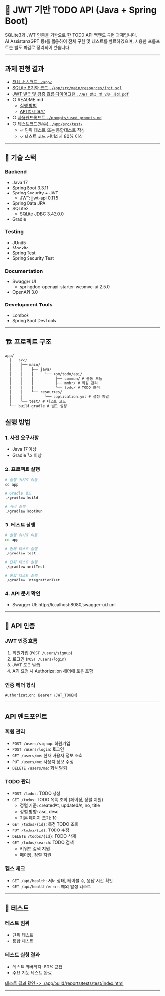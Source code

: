 # 📝 JWT 기반 TODO API (Java + Spring Boot)

SQLite3과 JWT 인증을 기반으로 한 TODO API 백엔드 구현 과제입니다.  
AI Assistant(GPT 등)를 활용하여 전체 구현 및 테스트를 완료하였으며, 사용한 프롬프트는 별도 파일로 정리되어 있습니다.

---

## 과제 진행 결과

- [전체 소스코드 `./app/`](./app/)
- [SQLite 초기화 코드 `./app/src/main/resources/init.sql`](./app/src/main/resources/init.sql)
- [JWT 발급 및 검증 흐름 다이어그램 `./JWT 발급 및 인증 과정.pdf`](./JWT%20발급%20및%20인증%20과정.pdf)
- ○ README.md
  - [실행 방법](#실행-방법)
  - [API 명세 요약](#api-엔드포인트)
- ○ [사용한프롬프트 `./prompts/used_prompts.md`](./prompts/used_prompts.md)
- ○ [테스트코드(필수) `./app/src/test/`](./app/src/test/)
  - ✓ 단위 테스트 또는 통합테스트 작성
  - ✓ 테스트 코드 커버리지 80% 이상

---

## 🧰 기술 스택

### Backend

- Java 17
- Spring Boot 3.3.11
- Spring Security + JWT
    - JWT: jjwt-api 0.11.5
- Spring Data JPA
- SQLite3
    - SQLite JDBC 3.42.0.0
- Gradle

### Testing

- JUnit5
- Mockito
- Spring Test
- Spring Security Test

### Documentation

- Swagger UI
    - springdoc-openapi-starter-webmvc-ui 2.5.0
- OpenAPI 3.0

### Development Tools

- Lombok
- Spring Boot DevTools

---

## 🏗️ 프로젝트 구조

```txt
app/
  ├── src/
  │    ├── main/
  │    │    ├── java/
  │    │    │     └── com/todo/api/
  │    │    │          ├── common/ # 공통 모듈
  │    │    │          ├── mmbr/ # 회원 관리
  │    │    │          └── todo/ # TODO 관리
  │    │    └── resources/
  │    │          └── application.yml # 설정 파일
  │    └── test/ # 테스트 코드
  └── build.gradle # 빌드 설정
```


## 실행 방법

### 1. 사전 요구사항

- Java 17 이상
- Gradle 7.x 이상


### 2. 프로젝트 실행

```bash
# 실행 위치로 이동
cd app

# Gradle 빌드
./gradlew build

# 서버 실행
./gradlew bootRun
```

### 3. 테스트 실행
```bash
# 실행 위치로 이동
cd app

# 전체 테스트 실행
./gradlew test

# 단위 테스트 실행
./gradlew unitTest

# 통합 테스트 실행
./gradlew integrationTest
```

### 4. API 문서 확인

- Swagger UI: http://localhost:8080/swagger-ui.html

---

## 🔐 API 인증

### JWT 인증 흐름

1. 회원가입 (`POST /users/signup`)
2. 로그인 (`POST /users/login`)
3. JWT 토큰 발급
4. API 요청 시 Authorization 헤더에 토큰 포함

### 인증 헤더 형식

`Authorization: Bearer {JWT_TOKEN}`

---

## API 엔드포인트

### 회원 관리

- `POST /users/signup`: 회원가입
- `POST /users/login`: 로그인
- `GET /users/me`: 현재 사용자 정보 조회
- `PUT /users/me`: 사용자 정보 수정
- `DELETE /users/me`: 회원 탈퇴

### TODO 관리

- `POST /todos`: TODO 생성
- `GET /todos`: TODO 목록 조회 (페이징, 정렬 지원)
  - 정렬 기준: createdAt, updatedAt, no, title
  - 정렬 방향: asc, desc
  - 기본 페이지 크기: 10
- `GET /todos/{id}`: 특정 TODO 조회
- `PUT /todos/{id}`: TODO 수정
- `DELETE /todos/{id}`: TODO 삭제
- `GET /todos/search`: TODO 검색
  - 키워드 검색 지원
  - 페이징, 정렬 지원

### 헬스 체크

- `GET /api/health`: 서버 상태, 테이블 수, 응답 시간 확인
- `GET /api/health/error`: 예외 발생 테스트

---
## 🧪 테스트

### 테스트 범위

- 단위 테스트
- 통합 테스트


### 테스트 실행 결과

- 테스트 커버리지: 80% 근접
- 주요 기능 테스트 완료

[테스트 결과 확인 -> ./app/build/reports/tests/test/index.html](./app/build/reports/jacoco/test/html/index.html)


---
